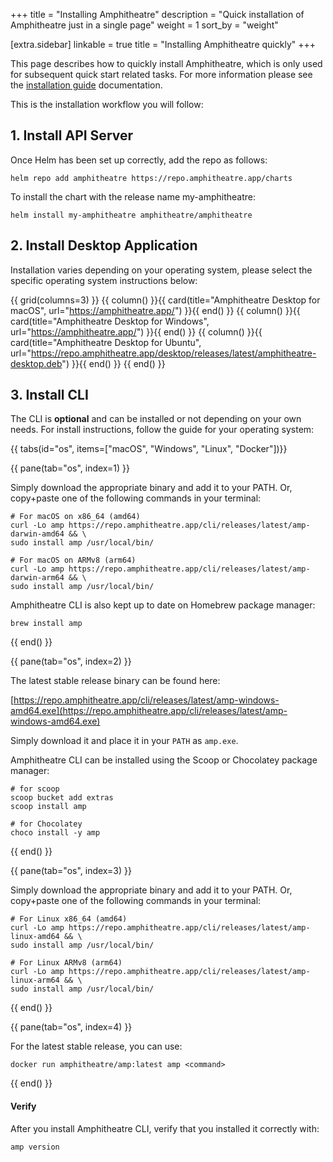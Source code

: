 +++
title = "Installing Amphitheatre"
description = "Quick installation of Amphitheatre just in a single page"
weight = 1
sort_by = "weight"

[extra.sidebar]
linkable = true
title = "Installing Amphitheatre quickly"
+++

This page describes how to quickly install Amphitheatre, which is only used for
subsequent quick start related tasks. For more information please see the
[installation guide]((@/installation/_index.md)) documentation.

This is the installation workflow you will follow:

## 1. Install API Server

Once Helm has been set up correctly, add the repo as follows:

```
helm repo add amphitheatre https://repo.amphitheatre.app/charts
```

To install the chart with the release name my-amphitheatre:

```
helm install my-amphitheatre amphitheatre/amphitheatre
```

## 2. Install Desktop Application

Installation varies depending on your operating system, please select the
specific operating system instructions below:

{{ grid(columns=3) }}
{{ column() }}{{ card(title="Amphitheatre Desktop for macOS", url="https://amphitheatre.app/") }}{{ end() }}
{{ column() }}{{ card(title="Amphitheatre Desktop for Windows", url="https://amphitheatre.app/") }}{{ end() }}
{{ column() }}{{ card(title="Amphitheatre Desktop for Ubuntu", url="https://repo.amphitheatre.app/desktop/releases/latest/amphitheatre-desktop.deb") }}{{ end() }}
{{ end() }}

## 3. Install CLI

The CLI is **optional** and can be installed or not depending on your own needs. For
install instructions, follow the guide for your operating system:

{{ tabs(id="os", items=["macOS", "Windows", "Linux", "Docker"])}}

{{ pane(tab="os", index=1) }}

Simply download the appropriate binary and add it to your PATH. Or, copy+paste
one of the following commands in your terminal:

```
# For macOS on x86_64 (amd64)
curl -Lo amp https://repo.amphitheatre.app/cli/releases/latest/amp-darwin-amd64 && \
sudo install amp /usr/local/bin/
```

```
# For macOS on ARMv8 (arm64)
curl -Lo amp https://repo.amphitheatre.app/cli/releases/latest/amp-darwin-arm64 && \
sudo install amp /usr/local/bin/
```

Amphitheatre CLI is also kept up to date on Homebrew package manager:

```
brew install amp
```

{{ end() }}

{{ pane(tab="os", index=2) }}

The latest stable release binary can be found here:

[https://repo.amphitheatre.app/cli/releases/latest/amp-windows-amd64.exe](https://repo.amphitheatre.app/cli/releases/latest/amp-windows-amd64.exe)

Simply download it and place it in your `PATH` as `amp.exe`.

Amphitheatre CLI can be installed using the Scoop or Chocolatey package manager:

```
# for scoop
scoop bucket add extras
scoop install amp

# for Chocolatey
choco install -y amp
```

{{ end() }}

{{ pane(tab="os", index=3) }}

Simply download the appropriate binary and add it to your PATH. Or, copy+paste
one of the following commands in your terminal:

```
# For Linux x86_64 (amd64)
curl -Lo amp https://repo.amphitheatre.app/cli/releases/latest/amp-linux-amd64 && \
sudo install amp /usr/local/bin/
```

```
# For Linux ARMv8 (arm64)
curl -Lo amp https://repo.amphitheatre.app/cli/releases/latest/amp-linux-arm64 && \
sudo install amp /usr/local/bin/
```

{{ end() }}

{{ pane(tab="os", index=4) }}

For the latest stable release, you can use:

```
docker run amphitheatre/amp:latest amp <command>
```

{{ end() }}

#### Verify

After you install Amphitheatre CLI, verify that you installed it correctly with:

```
amp version
```

